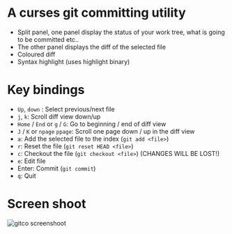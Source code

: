 A curses git committing utility
===============================

- Split panel, one panel display the status of your work tree, what is going to be committed etc..
- The other panel displays the diff of the selected file
- Coloured diff
- Syntax highlight (uses highlight binary)

Key bindings
============
- `Up`, `down` : Select previous/next file
- `j`, `k`: Scroll diff view down/up
- `Home` / `End` or `g` / `G`: Go to beginning / end of diff view
- `J` / `K` or `npage` `ppage`: Scroll one page down / up in the diff view
- `a`: Add the selected file to the index (`git add <file>`)
- `r`: Reset the file (`git reset HEAD <file>`)
- `c`: Checkout the file (`git checkout <file>`) (CHANGES WILL BE LOST!)
- `e`: Edit file
- Enter: Commit (`git commit`)
- `q`: Quit

Screen shoot
============

![gitco screenshoot](http://i.imgur.com/cmcnRVK.png)

